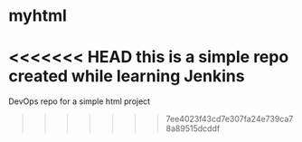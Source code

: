 # myhtml
<<<<<<< HEAD
this is a simple repo created while learning Jenkins
=======
DevOps repo for a simple html project
>>>>>>> 7ee4023f43cd7e307fa24e739ca78a89515dcddf
